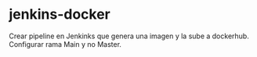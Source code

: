 # jenkins-docker
Crear pipeline en Jenkinks que genera una imagen y la sube a dockerhub.
Configurar rama Main y no Master.